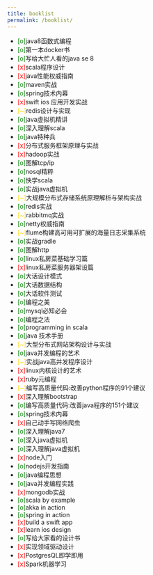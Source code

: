 ```yaml
---
title: booklist
permalink: /booklist/
---
```


- <span style="color: green">[o]</span>java8函数式编程
- <span style="color: green">[o]</span>第一本docker书
- <span style="color: green">[o]</span>写给大忙人看的java se 8
- <span style="color: red">[x]</span>scala程序设计
- <span style="color: red">[x]</span>java性能权威指南
- <span style="color: green">[o]</span>maven实战
- <span style="color: green">[o]</span>spring技术内幕
- <span style="color: red">[x]</span>swift ios 应用开发实战
- <span style="color: gold">[~]</span>redis设计与实现
- <span style="color: green">[o]</span>java虚拟机精讲
- <span style="color: green">[o]</span>深入理解scala
- <span style="color: green">[o]</span>java特种兵
- <span style="color: red">[x]</span>分布式服务框架原理与实战
- <span style="color: red">[x]</span>hadoop实战
- <span style="color: green">[o]</span>图解tcp/ip
- <span style="color: green">[o]</span>nosql精粹
- <span style="color: green">[o]</span>快学scala
- <span style="color: green">[o]</span>实战java虚拟机
- <span style="color: gold">[~]</span>大规模分布式存储系统原理解析与架构实战
- <span style="color: green">[o]</span>redis实战
- <span style="color: gold">[~]</span>rabbitmq实战
- <span style="color: green">[o]</span>netty权威指南
- <span style="color: gold">[~]</span>flume构建高可用可扩展的海量日志采集系统
- <span style="color: green">[o]</span>实战gradle
- <span style="color: green">[o]</span>图解http
- <span style="color: green">[o]</span>linux私房菜基础学习篇
- <span style="color: red">[x]</span>linux私房菜服务器架设篇
- <span style="color: green">[o]</span>大话设计模式
- <span style="color: green">[o]</span>大话数据结构
- <span style="color: green">[o]</span>大话软件测试
- <span style="color: green">[o]</span>编程之美
- <span style="color: green">[o]</span>mysql必知必会
- <span style="color: green">[o]</span>编程之法
- <span style="color: green">[o]</span>programming in scala
- <span style="color: green">[o]</span>java 技术手册
- <span style="color: gold">[~]</span>大型分布式网站架构设计与实战
- <span style="color: green">[o]</span>java并发编程的艺术
- <span style="color: gold">[~]</span>实战java高并发程序设计
- <span style="color: red">[x]</span>linux内核设计的艺术
- <span style="color: red">[x]</span>ruby元编程
- <span style="color: gold">[~]</span>编写高质量代码:改善python程序的91个建议
- <span style="color: red">[x]</span>深入理解bootstrap
- <span style="color: green">[o]</span>编写高质量代码:改善java程序的151个建议
- <span style="color: green">[o]</span>spring技术内幕
- <span style="color: red">[x]</span>自己动手写网络爬虫
- <span style="color: green">[o]</span>深入理解java7
- <span style="color: green">[o]</span>深入java虚拟机
- <span style="color: green">[o]</span>深入理解java虚拟机
- <span style="color: red">[x]</span>node入门
- <span style="color: green">[o]</span>nodejs开发指南
- <span style="color: green">[o]</span>java编程思想
- <span style="color: green">[o]</span>java并发编程实践
- <span style="color: red">[x]</span>mongodb实战
- <span style="color: green">[o]</span>scala by example
- <span style="color: green">[o]</span>akka in action
- <span style="color: green">[o]</span>spring in action
- <span style="color: red">[x]</span>build a swift app
- <span style="color: red">[x]</span>learn ios design
- <span style="color: green">[o]</span>写给大家看的设计书
- <span style="color: red">[x]</span>实现领域驱动设计
- <span style="color: red">[x]</span>PostgresQL即学即用
- <span style="color: red">[x]</span>Spark机器学习


